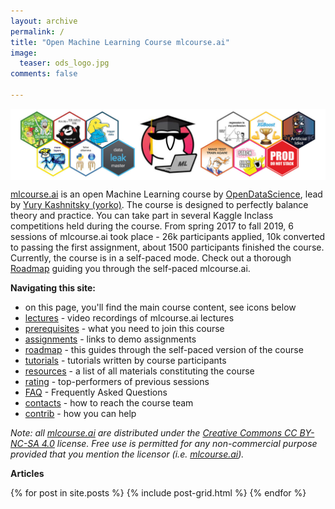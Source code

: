 ```yaml
---
layout: archive
permalink: /
title: "Open Machine Learning Course mlcourse.ai"
image:
  teaser: ods_logo.jpg
comments: false
    
---
```


<img src='../images/ods_stickers.jpg' align='center'>

[mlcourse.ai](https://mlcourse.ai) is an open Machine Learning course by [OpenDataScience](https://ods.ai/), lead by [Yury Kashnitsky (yorko)](https://yorko.github.io/). The course is designed to perfectly balance theory and practice. You can take part in several Kaggle Inclass competitions held during the course. From spring 2017 to fall 2019, 6 sessions of mlcourse.ai took place - 26k participants applied, 10k converted to passing the first assignment, about 1500 participants finished the course. Currently, the course is in a self-paced mode. Check out a thorough [Roadmap](roadmap) guiding you through the self-paced mlcourse.ai.

 
 **Navigating this site:**
 
 - on this page, you'll find the main course content, see icons below
 - [lectures](lectures) - video recordings of mlcourse.ai lectures 
 - [prerequisites](prerequisites) - what you need to join this course
 - [assignments](assignments) - links to demo assignments
 - [roadmap](roadmap) - this guides through the self-paced version of the course
 - [tutorials](tutorials) - tutorials written by course participants
 - [resources](resources) - a list of all materials constituting the course
 - [rating](rating) - top-performers of previous sessions
 - [FAQ](faq) - Frequently Asked Questions
 - [contacts](contacts) - how to reach the course team
 - [contrib](contrib) - how you can help 

*Note: all [mlcourse.ai](https://mlcourse.ai) are distributed under the [Creative Commons CC BY-NC-SA 4.0](https://creativecommons.org/licenses/by-nc-sa/4.0/) license. Free use is permitted for any non-commercial purpose provided that you mention the licensor (i.e. [mlcourse.ai](https://mlcourse.ai)).*
 
 **Articles**
 <br>
 
<div class="tiles">
{% for post in site.posts %}
	{% include post-grid.html %}
{% endfor %}
</div><!-- /.tiles -->
